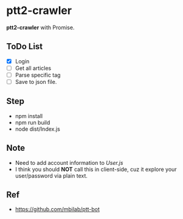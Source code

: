 # ptt2-crawler

**ptt2-crawler** with Promise.

## ToDo List
 - [x] Login 
 - [ ] Get all articles
 - [ ] Parse specific tag 
 - [ ] Save to json file.

## Step
 - npm install
 - npm run build
 - node dist/Index.js
## Note
 - Need to add account information to *User.js* 
 - I think you should **NOT** call this in client-side, cuz it explore your user/password via plain text.

## Ref
 - https://github.com/mbilab/ptt-bot